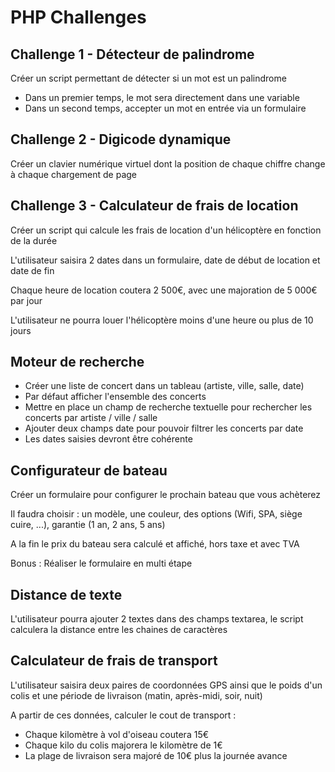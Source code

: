 # PHP Challenges

## Challenge 1 - Détecteur de palindrome

Créer un script permettant de détecter si un mot est un palindrome

* Dans un premier temps, le mot sera directement dans une variable
* Dans un second temps, accepter un mot en entrée via un formulaire

## Challenge 2 - Digicode dynamique

Créer un clavier numérique virtuel dont la position de chaque chiffre change à chaque chargement de page

## Challenge 3 - Calculateur de frais de location

Créer un script qui calcule les frais de location d'un hélicoptère en fonction de la durée

L'utilisateur saisira 2 dates dans un formulaire, date de début de location et date de fin

Chaque heure de location coutera 2 500€, avec une majoration de 5 000€ par jour

L'utilisateur ne pourra louer l'hélicoptère moins d'une heure ou plus de 10 jours 

## Moteur de recherche

* Créer une liste de concert dans un tableau (artiste, ville, salle, date)
* Par défaut afficher l'ensemble des concerts
* Mettre en place un champ de recherche textuelle pour rechercher les concerts par artiste / ville / salle
* Ajouter deux champs date pour pouvoir filtrer les concerts par date
* Les dates saisies devront être cohérente 

## Configurateur de bateau

Créer un formulaire pour configurer le prochain bateau que vous achèterez

Il faudra choisir : un modèle, une couleur, des options (Wifi, SPA, siège cuire, ...), garantie (1 an, 2 ans, 5 ans) 

A la fin le prix du bateau sera calculé et affiché, hors taxe et avec TVA 

Bonus : Réaliser le formulaire en multi étape 

## Distance de texte

L'utilisateur pourra ajouter 2 textes dans des champs textarea, le script calculera la distance entre les chaines de caractères

## Calculateur de frais de transport

L'utilisateur saisira deux paires de coordonnées GPS ainsi que le poids d'un colis et une période de livraison (matin, après-midi, soir, nuit)

A partir de ces données, calculer le cout de transport :

* Chaque kilomètre à vol d'oiseau coutera 15€
* Chaque kilo du colis majorera le kilomètre de 1€
* La plage de livraison sera majoré de 10€ plus la journée avance



